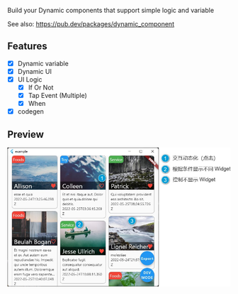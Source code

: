 Build your Dynamic components that support simple logic and variable

See also: https://pub.dev/packages/dynamic_component

## Features

- [x] Dynamic variable  
- [x] Dynamic UI  
- [x] UI Logic  
  - [x] If Or Not
  - [x] Tap Event (Multiple)
  - [x] When
- [x] codegen

## Preview

![](doc/assets/page_1.jpg)
